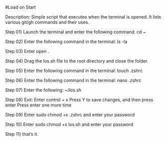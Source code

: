 #Load on Start

Description:
Simple script that executes when the terminal is opened. It lists various git/gh commands and their uses.

Step 01) Launch the terminal and enter the following command: cd ~

Step 02) Enter the following command in the terminal: ls -la

Step 03) Enter open .

Step 04) Drag the los.sh file to the root directory and close the folder.

Step 05) Enter the following command in the terminal: touch .zshrc

Step 06) Enter the following command in the terminal: nano .zshrc

Step 07) Enter the following: ~/los.sh

Step 08) Exit:
Enter control + x
Press Y to save changes, and then press enter
Press enter one more time

Step 09) Enter sudo chmod +x .zshrc and enter your password

Step 10) Enter sudo chmod +x los.sh and enter your password

Step 11) that’s it.
